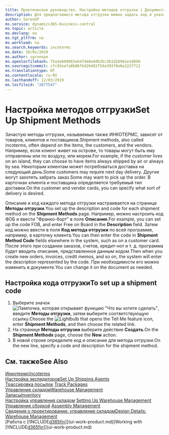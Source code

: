 ```yaml
---
title: Практическое руководство. Настройка методов отгрузки | Документация Майкрософт
description: Для предлагаемого метода отгрузки можно задать код и указать соответствующую информацию.
author: SorenGP
ms.service: dynamics365-business-central
ms.topic: article
ms.devlang: na
ms.tgt_pltfrm: na
ms.workload: na
ms.search.keywords: incoterms
ms.date: 10/01/2019
ms.author: sgroespe
ms.openlocfilehash: 75a3e689083e64f446e84b2bc3b1d26961e3d898
ms.sourcegitcommit: cfc92eefa8b06fb426482f54e393f0e6e222f712
ms.translationtype: HT
ms.contentlocale: ru-RU
ms.lasthandoff: 12/03/2019
ms.locfileid: "2877547"
---
```

# <a name="set-up-shipment-methods"></a><span data-ttu-id="18447-103">Настройка методов отгрузки</span><span class="sxs-lookup"><span data-stu-id="18447-103">Set Up Shipment Methods</span></span>
<span data-ttu-id="18447-104">Зачастую методы отгрузки, называемые также ИНКОТЕРМС, зависят от товаров, клиентов и поставщиков.</span><span class="sxs-lookup"><span data-stu-id="18447-104">Shipment methods, also called incoterms, often depend on the items, the customers, and the vendors.</span></span> <span data-ttu-id="18447-105">Например, если клиент живет на острове, то товары могут быть ему отправлены или по воздуху, или морем.</span><span class="sxs-lookup"><span data-stu-id="18447-105">For example, if the customer lives on an island, they can choose to have items always shipped by air or always by sea.</span></span> <span data-ttu-id="18447-106">Некоторым клиентам может потребоваться доставка на следующий день.</span><span class="sxs-lookup"><span data-stu-id="18447-106">Some customers may require next day delivery.</span></span> <span data-ttu-id="18447-107">Другие могут захотеть забрать заказ.</span><span class="sxs-lookup"><span data-stu-id="18447-107">Some may want to pick up the order.</span></span> <span data-ttu-id="18447-108">В карточках клиента и поставщика определяется требуемый тип доставки.</span><span class="sxs-lookup"><span data-stu-id="18447-108">On the customer and vendor cards, you can specify what sort of delivery is desired.</span></span>

<span data-ttu-id="18447-109">Описание и код каждого метода отгрузки настраивается на странице **Методы отгрузки**.</span><span class="sxs-lookup"><span data-stu-id="18447-109">You set up the description and code for each shipment method on the **Shipment Methods** page.</span></span> <span data-ttu-id="18447-110">Например, можно настроить код ФОБ и ввести "Франко-борт" в поле **Описание**.</span><span class="sxs-lookup"><span data-stu-id="18447-110">For example, you can set up the code FOB, and enter Free on Board in the **Description** field.</span></span> <span data-ttu-id="18447-111">Затем код можно ввести в поля **Код метода отгрузки** по всей программе, например, в карточку клиента.</span><span class="sxs-lookup"><span data-stu-id="18447-111">You can then enter the code in **Shipment Method Code** fields elsewhere in the system, such as on a customer card.</span></span> <span data-ttu-id="18447-112">После этого при создании заказов, счетов, кредит-нот и т. д. программа будет вводить описание, представленное данным кодом.</span><span class="sxs-lookup"><span data-stu-id="18447-112">Then when you create new orders, invoices, credit memos, and so on, the system will enter the description represented by the code.</span></span> <span data-ttu-id="18447-113">При необходимости его можно изменить в документе.</span><span class="sxs-lookup"><span data-stu-id="18447-113">You can change it on the document as needed.</span></span>

## <a name="to-set-up-a-shipment-code"></a><span data-ttu-id="18447-114">Настройка кода отгрузки</span><span class="sxs-lookup"><span data-stu-id="18447-114">To set up a shipment code</span></span>
1. <span data-ttu-id="18447-115">Выберите значок ![Лампочка, которая открывает функцию "Что вы хотите сделать"](media/ui-search/search_small.png "Что вы хотите сделать"), введите **Методы отгрузки**, затем выберите соответствующую ссылку.</span><span class="sxs-lookup"><span data-stu-id="18447-115">Choose the ![Lightbulb that opens the Tell Me feature](media/ui-search/search_small.png "Tell me what you want to do") icon, enter **Shipment Methods**, and then choose the related link.</span></span>
2. <span data-ttu-id="18447-116">На странице **Методы отгрузки** выберите действие **Создать**.</span><span class="sxs-lookup"><span data-stu-id="18447-116">On the **Shipment Methods** page, choose the **New** action.</span></span>
3. <span data-ttu-id="18447-117">В новой строке определите код и описание для метода отгрузки.</span><span class="sxs-lookup"><span data-stu-id="18447-117">On the new line, specify a code and description for the shipment method.</span></span>

## <a name="see-also"></a><span data-ttu-id="18447-118">См. также</span><span class="sxs-lookup"><span data-stu-id="18447-118">See Also</span></span>
[<span data-ttu-id="18447-119">Инкотермс</span><span class="sxs-lookup"><span data-stu-id="18447-119">Incoterms</span></span>](https://iccwbo.org/resources-for-business/incoterms-rules)  
[<span data-ttu-id="18447-120">Настройка экспедиторов</span><span class="sxs-lookup"><span data-stu-id="18447-120">Set Up Shipping Agents</span></span>](sales-how-to-set-up-shipping-agents.md)  
<span data-ttu-id="18447-121">[Трассировка посылок](sales-how-track-packages.md)  </span><span class="sxs-lookup"><span data-stu-id="18447-121">[Track Packages](sales-how-track-packages.md)  </span></span>  
[<span data-ttu-id="18447-122">Управление складом</span><span class="sxs-lookup"><span data-stu-id="18447-122">Warehouse Management</span></span>](warehouse-manage-warehouse.md)  
[<span data-ttu-id="18447-123">Запасы</span><span class="sxs-lookup"><span data-stu-id="18447-123">Inventory</span></span>](inventory-manage-inventory.md)  
<span data-ttu-id="18447-124">[Настройка управления складом](warehouse-setup-warehouse.md)   </span><span class="sxs-lookup"><span data-stu-id="18447-124">[Setting Up Warehouse Management](warehouse-setup-warehouse.md)   </span></span>  
<span data-ttu-id="18447-125">[Управление сборкой](assembly-assemble-items.md)  </span><span class="sxs-lookup"><span data-stu-id="18447-125">[Assembly Management](assembly-assemble-items.md)  </span></span>  
[<span data-ttu-id="18447-126">Сведения о проектировании: управление складом</span><span class="sxs-lookup"><span data-stu-id="18447-126">Design Details: Warehouse Management</span></span>](design-details-warehouse-management.md)  
<span data-ttu-id="18447-127">[Работа с [!INCLUDE[d365fin](includes/d365fin_md.md)]](ui-work-product.md)</span><span class="sxs-lookup"><span data-stu-id="18447-127">[Working with [!INCLUDE[d365fin](includes/d365fin_md.md)]](ui-work-product.md)</span></span>  
